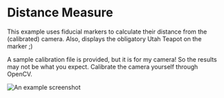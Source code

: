 # Distance Measure

This example uses fiducial markers to calculate their distance from the (calibrated)
camera. Also, displays the obligatory Utah Teapot on the marker ;)

A sample calibration file is provided, but it is for my camera! So the results may not
be what you expect. Calibrate the camera yourself through OpenCV.

![An example screenshot](http://img809.imageshack.us/img809/9300/distancemeasure.png)
